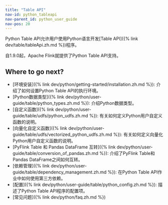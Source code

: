 ```yaml
---
title: "Table API"
nav-id: python_tableapi
nav-parent_id: python_user_guide
nav-pos: 20
---
```

<!--
Licensed to the Apache Software Foundation (ASF) under one
or more contributor license agreements.  See the NOTICE file
distributed with this work for additional information
regarding copyright ownership.  The ASF licenses this file
to you under the Apache License, Version 2.0 (the
"License"); you may not use this file except in compliance
with the License.  You may obtain a copy of the License at

  http://www.apache.org/licenses/LICENSE-2.0

Unless required by applicable law or agreed to in writing,
software distributed under the License is distributed on an
"AS IS" BASIS, WITHOUT WARRANTIES OR CONDITIONS OF ANY
KIND, either express or implied.  See the License for the
specific language governing permissions and limitations
under the License.
-->

Python Table API允许用户使用Python语言开发[Table API]({% link dev/table/tableApi.zh.md %})程序。

自1.9.0起，Apache Flink就提供了Python Table API支持。

## Where to go next?

- [环境安装]({% link dev/python/getting-started/installation.zh.md %}): 介绍了如何设置Python Table API的执行环境。
- [Python数据类型]({% link dev/python/user-guide/table/python_types.zh.md %}): 介绍Python数据类型。
- [自定义函数]({% link dev/python/user-guide/table/udfs/python_udfs.zh.md %}): 有关如何定义Python用户自定义函数的说明。
- [向量化自定义函数]({% link dev/python/user-guide/table/udfs/vectorized_python_udfs.zh.md %}): 有关如何定义向量化Python用户自定义函数的说明。
- [PyFlink Table 和 Pandas DataFrame 互转]({% link dev/python/user-guide/table/conversion_of_pandas.zh.md %}): 介绍了PyFlink Table和Pandas DataFrame之间如何互转。
- [依赖管理]({% link dev/python/user-guide/table/dependency_management.zh.md %}): 在Python Table API作业中如何使用第三方依赖。
- [配置]({% link dev/python/user-guide/table/python_config.zh.md %}): 描述了Python Table API程序的配置项。
- [常见问题]({% link dev/python/faq.zh.md %})
